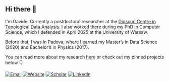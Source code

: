 ## Hi there 👋

I'm Davide. Currently a postdoctoral researcher at the [Dioscuri Centre in Topological Data Analysis](https://dioscuri-tda.org/index.html). I also worked there during my PhD in Computer Science, which I defended in April 2025 at the University of Warsaw.

Before that, I was in Padova, where I earned my Master’s in Data Science (2020) and Bachelor’s in Physics (2017).

You can read more about my research [here](https://dgurnari.github.io/research.html) or check out my pinned projects below 👇

[![Email](https://img.shields.io/badge/-Email-DB6C9F?style=flat&logo=gmail&logoColor=white)](mailto:davide.gurnari@gmail.com)
[![Website](https://img.shields.io/badge/-Website-2F2F2F?style=flat&logo=firefox-browser&logoColor=white)](https://dgurnari.github.io)
[![Scholar](https://img.shields.io/badge/-Scholar-blue?style=flat&logo=googlescholar&logoColor=white)](https://scholar.google.com/citations?user=6KqQ7rYAAAAJ&hl)
[![LinkedIn](https://img.shields.io/badge/-LinkedIn-0A66C2?style=flat&logo=linkedin&logoColor=white)](https://www.linkedin.com/in/dgurnari)


<!--
**dgurnari/dgurnari** is a ✨ _special_ ✨ repository because its `README.md` (this file) appears on your GitHub profile.

Here are some ideas to get you started:

- 🔭 I’m currently working on ...
- 🌱 I’m currently learning ...
- 👯 I’m looking to collaborate on ...
- 🤔 I’m looking for help with ...
- 💬 Ask me about ...
- 📫 How to reach me: ...
- 😄 Pronouns: ...
- ⚡ Fun fact: ...
-->
